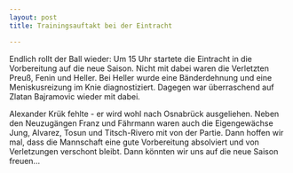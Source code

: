 ```yaml
---
layout: post
title: Trainingsauftakt bei der Eintracht

---
```


Endlich rollt der Ball wieder: Um 15 Uhr startete die Eintracht in die Vorbereitung auf die neue Saison. Nicht mit dabei waren die Verletzten Preuß, Fenin und Heller. Bei Heller wurde eine Bänderdehnung und eine Meniskusreizung im Knie diagnostiziert. Dagegen war überraschend auf Zlatan Bajramovic wieder mit dabei.

Alexander Krük fehlte - er wird wohl nach Osnabrück ausgeliehen. Neben den Neuzugängen Franz und Fährmann waren auch die Eigengewächse Jung, Alvarez, Tosun und Titsch-Rivero mit von der Partie. Dann hoffen wir mal, dass die Mannschaft eine gute Vorbereitung absolviert und von Verletzungen verschont bleibt. Dann könnten wir uns auf die neue Saison freuen...

